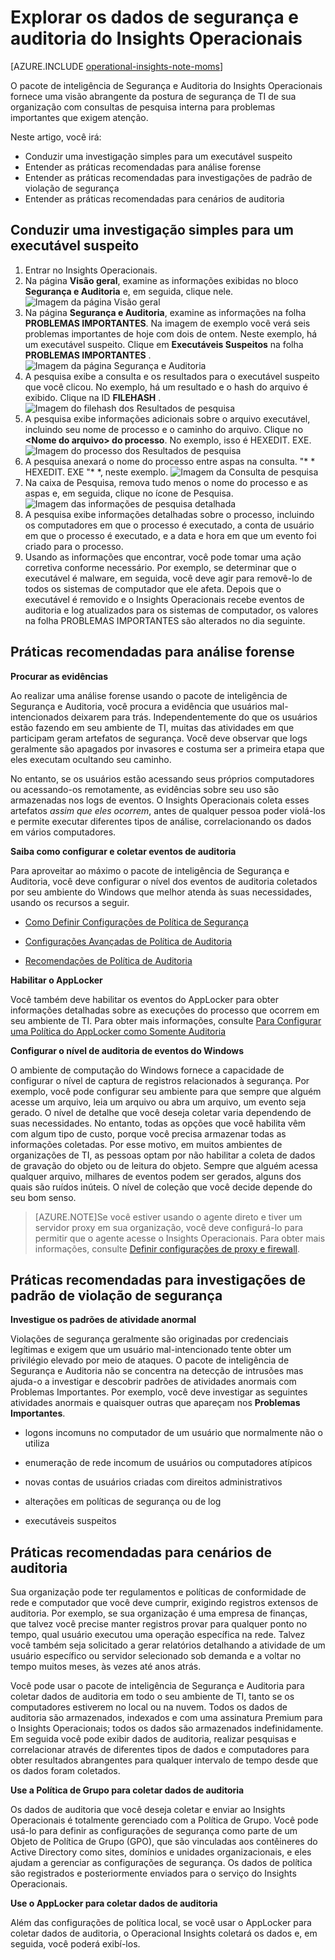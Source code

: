 <properties 
   pageTitle="Explorar os dados de segurança e auditoria do Insights Operacionais"
   description="Saiba mais sobre como você pode usar o pacote de inteligência de Segurança e Auditoria para obter uma visão abrangente da postura de segurança de TI de sua organização com consultas de pesquisa interna para problemas importantes que exigem atenção"
   services="operational-insights"
   documentationCenter=""
   authors="bandersmsft"
   manager="jwhit"
   editor="tysonn" /> <tags 
   ms.service="operational-insights"
   ms.devlang="na"
   ms.topic="article"
   ms.tgt_pltfrm="na"
   ms.workload="na"
   ms.date="04/30/2015"
   ms.author="banders" />

# Explorar os dados de segurança e auditoria do Insights Operacionais

[AZURE.INCLUDE [operational-insights-note-moms](../includes/operational-insights-note-moms.md)]

O pacote de inteligência de Segurança e Auditoria do Insights Operacionais fornece uma visão abrangente da postura de segurança de TI de sua organização com consultas de pesquisa interna para problemas importantes que exigem atenção.

Neste artigo, você irá:

- Conduzir uma investigação simples para um executável suspeito
- Entender as práticas recomendadas para análise forense
- Entender as práticas recomendadas para investigações de padrão de violação de segurança
- Entender as práticas recomendadas para cenários de auditoria

## Conduzir uma investigação simples para um executável suspeito

1. Entrar no Insights Operacionais.
2. Na página **Visão geral**, examine as informações exibidas no bloco **Segurança e Auditoria** e, em seguida, clique nele. ![Imagem da página Visão geral](./media/operational-insights-security-audit/sec-audit-dash02.png)
3. Na página **Segurança e Auditoria**, examine as informações na folha **PROBLEMAS IMPORTANTES**. Na imagem de exemplo você verá seis problemas importantes de hoje com dois de ontem. Neste exemplo, há um executável suspeito. Clique em **Executáveis Suspeitos** na folha **PROBLEMAS IMPORTANTES** . ![Imagem da página Segurança e Auditoria](./media/operational-insights-security-audit/sec-audit-dash03.png)
4. A pesquisa exibe a consulta e os resultados para o executável suspeito que você clicou. No exemplo, há um resultado e o hash do arquivo é exibido. Clique na ID **FILEHASH** . ![Imagem do filehash dos Resultados de pesquisa](./media/operational-insights-security-audit/sec-audit-search01.png) 
5. A pesquisa exibe informações adicionais sobre o arquivo executável, incluindo seu nome de processo e o caminho do arquivo. Clique no **&lt;Nome do arquivo&gt; do processo**. No exemplo, isso é HEXEDIT. EXE. ![Imagem do processo dos Resultados de pesquisa](./media/operational-insights-security-audit/sec-audit-search02.png) 
6. A pesquisa anexará o nome do processo entre aspas na consulta. "* * HEXEDIT. EXE "* *, neste exemplo. ![Imagem da Consulta de pesquisa](./media/operational-insights-security-audit/sec-audit-search03.png)
7. Na caixa de Pesquisa, remova tudo menos o nome do processo e as aspas e, em seguida, clique no ícone de Pesquisa. ![Imagem das informações de pesquisa detalhada](./media/operational-insights-security-audit/sec-audit-search04.png)
8. A pesquisa exibe informações detalhadas sobre o processo, incluindo os computadores em que o processo é executado, a conta de usuário em que o processo é executado, e a data e hora em que um evento foi criado para o processo.
9. Usando as informações que encontrar, você pode tomar uma ação corretiva conforme necessário. Por exemplo, se determinar que o executável é malware, em seguida, você deve agir para removê-lo de todos os sistemas de computador que ele afeta. Depois que o executável é removido e o Insights Operacionais recebe eventos de auditoria e log atualizados para os sistemas de computador, os valores na folha PROBLEMAS IMPORTANTES são alterados no dia seguinte.

## Práticas recomendadas para análise forense

**Procurar as evidências**

Ao realizar uma análise forense usando o pacote de inteligência de Segurança e Auditoria, você procura a evidência que usuários mal-intencionados deixarem para trás. Independentemente do que os usuários estão fazendo em seu ambiente de TI, muitas das atividades em que participam geram artefatos de segurança. Você deve observar que logs geralmente são apagados por invasores e costuma ser a primeira etapa que eles executam ocultando seu caminho.

No entanto, se os usuários estão acessando seus próprios computadores ou acessando-os remotamente, as evidências sobre seu uso são armazenadas nos logs de eventos. O Insights Operacionais coleta esses artefatos *assim que eles ocorrem*, antes de qualquer pessoa poder violá-los e permite executar diferentes tipos de análise, correlacionando os dados em vários computadores.

**Saiba como configurar e coletar eventos de auditoria**

Para aproveitar ao máximo o pacote de inteligência de Segurança e Auditoria, você deve configurar o nível dos eventos de auditoria coletados por seu ambiente do Windows que melhor atenda às suas necessidades, usando os recursos a seguir.

- [Como Definir Configurações de Política de Segurança](https://technet.microsoft.com/library/dn135243(v=ws.10).aspx)

- [Configurações Avançadas de Política de Auditoria](https://technet.microsoft.com/library/jj852202(v=ws.10).aspx)

- [Recomendações de Política de Auditoria](https://technet.microsoft.com/library/dn487457.aspx)

**Habilitar o AppLocker**

Você também deve habilitar os eventos do AppLocker para obter informações detalhadas sobre as execuções do processo que ocorrem em seu ambiente de TI. Para obter mais informações, consulte [Para Configurar uma Política do AppLocker como Somente Auditoria](https://technet.microsoft.com/library/hh994622.aspx)

**Configurar o nível de auditoria de eventos do Windows**

O ambiente de computação do Windows fornece a capacidade de configurar o nível de captura de registros relacionados à segurança. Por exemplo, você pode configurar seu ambiente para que sempre que alguém acesse um arquivo, leia um arquivo ou abra um arquivo, um evento seja gerado. O nível de detalhe que você deseja coletar varia dependendo de suas necessidades. No entanto, todas as opções que você habilita vêm com algum tipo de custo, porque você precisa armazenar todas as informações coletadas. Por esse motivo, em muitos ambientes de organizações de TI, as pessoas optam por não habilitar a coleta de dados de gravação do objeto ou de leitura do objeto. Sempre que alguém acessa qualquer arquivo, milhares de eventos podem ser gerados, alguns dos quais são ruídos inúteis. O nível de coleção que você decide depende do seu bom senso.

>[AZURE.NOTE]Se você estiver usando o agente direto e tiver um servidor proxy em sua organização, você deve configurá-lo para permitir que o agente acesse o Insights Operacionais. Para obter mais informações, consulte [Definir configurações de proxy e firewall](operational-insights-proxy-firewall.md).

## Práticas recomendadas para investigações de padrão de violação de segurança

**Investigue os padrões de atividade anormal**

Violações de segurança geralmente são originadas por credenciais legítimas e exigem que um usuário mal-intencionado tente obter um privilégio elevado por meio de ataques. O pacote de inteligência de Segurança e Auditoria não se concentra na detecção de intrusões mas ajuda-o a investigar e descobrir padrões de atividades anormais com Problemas Importantes. Por exemplo, você deve investigar as seguintes atividades anormais e quaisquer outras que apareçam nos **Problemas Importantes**.

- logons incomuns no computador de um usuário que normalmente não o utiliza

- enumeração de rede incomum de usuários ou computadores atípicos

- novas contas de usuários criadas com direitos administrativos

- alterações em políticas de segurança ou de log

- executáveis suspeitos

## Práticas recomendadas para cenários de auditoria

Sua organização pode ter regulamentos e políticas de conformidade de rede e computador que você deve cumprir, exigindo registros extensos de auditoria. Por exemplo, se sua organização é uma empresa de finanças, que talvez você precise manter registros provar para qualquer ponto no tempo, qual usuário executou uma operação específica na rede. Talvez você também seja solicitado a gerar relatórios detalhando a atividade de um usuário específico ou servidor selecionado sob demanda e a voltar no tempo muitos meses, às vezes até anos atrás.

Você pode usar o pacote de inteligência de Segurança e Auditoria para coletar dados de auditoria em todo o seu ambiente de TI, tanto se os computadores estiverem no local ou na nuvem. Todos os dados de auditoria são armazenados, indexados e com uma assinatura Premium para o Insights Operacionais; todos os dados são armazenados indefinidamente. Em seguida você pode exibir dados de auditoria, realizar pesquisas e correlacionar através de diferentes tipos de dados e computadores para obter resultados abrangentes para qualquer intervalo de tempo desde que os dados foram coletados.

**Use a Política de Grupo para coletar dados de auditoria**

Os dados de auditoria que você deseja coletar e enviar ao Insights Operacionais é totalmente gerenciado com a Política de Grupo. Você pode usá-lo para definir as configurações de segurança como parte de um Objeto de Política de Grupo (GPO), que são vinculadas aos contêineres do Active Directory como sites, domínios e unidades organizacionais, e eles ajudam a gerenciar as configurações de segurança. Os dados de política são registrados e posteriormente enviados para o serviço do Insights Operacionais.

**Use o AppLocker para coletar dados de auditoria**

Além das configurações de política local, se você usar o AppLocker para coletar dados de auditoria, o Operacional Insights coletará os dados e, em seguida, você poderá exibí-los.

<!--HONumber=54-->
